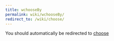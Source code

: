 ```yaml
---
title: wchooseBy
permalink: wiki/wchooseBy/
redirect_to: /wiki/choose/
---
```


You should automatically be redirected to [choose](/wiki/choose/)
